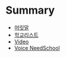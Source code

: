 # Summary

* [머릿말](manuscript.md)
* [학교리스트](List.md)
* [Video](video.md)
* [Voice NeedSchool](voice.md)
